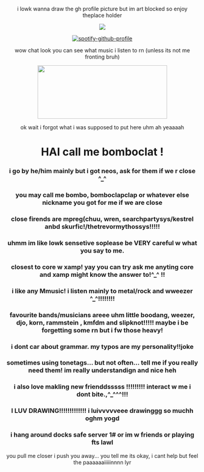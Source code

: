 <div align="center">

i lowk wanna draw the gh profile picture but im art blocked so enjoy theplace holder

![](https://komarev.com/ghpvc/?username=bomboclapclap&color=0099d3&abbreviated=true&style=flat-square&label=+sigmas+collected+)

[![spotify-github-profile](https://spotify-github-profile.kittinanx.com/api/view?uid=hvvqvjs480cxuz08mw5u083li&cover_image=true&theme=natemoo-re&background_color=121212&interchange=true&bar_color=53b14f&bar_color_cover=true)](https://spotify-github-profile.kittinanx.com/api/view?uid=hvvqvjs480cxuz08mw5u083li&redirect=true)

wow chat look you can see what music i listen to rn (unless its not me fronting bruh)

<img src="https://media1.tenor.com/m/goY0VJNhQSIAAAAd/bleh-bleh-cat.gif" width="340" height="140">

ok wait i forgot what i was supposed to put here uhm
ah yeaaaah


# HAI call me bomboclat !
### i go by he/him mainly but i got neos, ask for them if we r close ^_^
### you may call me bombo, bomboclapclap or whatever else nickname you got for me if we are close
### close firends are mpreg(chuu, wren, searchpartysys/kestrel anbd skurfic!/thetrevormythossys!!!!!
### uhmm im like lowk sensetive soplease be VERY careful w what you say to me.
### closest to core w xamp! yay you can try ask me anyting core and xamp might know the answer to!^_^ !!
### i like any Mmusic! i listen mainly to metal/rock and wweezer ^_^!!!!!!!!
### favourite bands/musicians areee uhm little boodang, weezer, djo, korn, rammstein , kmfdm and slipknot!!!!! maybe i be forgetting some rn but i fw those heavy!
### i dont car about grammar. my typos are my personality!!joke
### sometimes using tonetags... but not often... tell me if you really need them! im really understandign and nice heh
### i also love makling new frienddsssss !!!!!!!!! interact w me i dont bite.,^_^^^!!!  
### I LUV DRAWING!!!!!!!!!!!!! i luivvvvveee drawinggg so muchh oghm yogd
### i hang around docks safe server 1# or im w friends or playing fts lawl

you pull me closer i push you away... you tell me its okay, i cant help but feel the paaaaaaiiiiinnnn lyr
